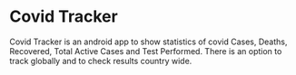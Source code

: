# Covid Tracker
 
Covid Tracker is an android app to show statistics of covid Cases, Deaths, Recovered, Total Active Cases and Test Performed.
There is an option to track globally and to check results country wide.
